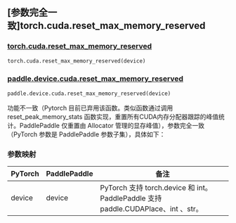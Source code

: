 ## [参数完全一致]torch.cuda.reset_max_memory_reserved

### [torch.cuda.reset_max_memory_reserved](https://pytorch.org/docs/stable/generated/torch.cuda.reset_max_memory_reserved.html#torch.cuda.reset_max_memory_reserved)

```python
torch.cuda.reset_max_memory_reserved(device)
```

### [paddle.device.cuda.reset_max_memory_reserved](https://www.paddlepaddle.org.cn/documentation/docs/zh/develop/api/paddle/device/cuda/reset_max_memory_reserved_cn.html)

```python
paddle.device.cuda.reset_max_memory_reserved(device)
```

功能不一致（Pytorch 目前已弃用该函数。类似函数通过调用 reset_peak_memory_stats 函数实现，重置所有CUDA内存分配器跟踪的峰值统计。PaddlePaddle 仅重置由 Allocator 管理的显存峰值），参数完全一致（PyTorch 参数是 PaddlePaddle 参数子集），具体如下：
### 参数映射

| PyTorch       | PaddlePaddle | 备注                                                                    |
| ------------- | ------------ |-----------------------------------------------------------------------|
| device        | device            | PyTorch 支持 torch.device 和 int。 PaddlePaddle 支持 paddle.CUDAPlace、int 、str。 |
